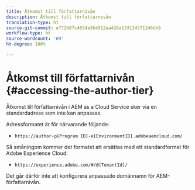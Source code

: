 ```yaml
---
title: Åtkomst till författarnivån
description: Åtkomst till författarnivån
translation-type: ht
source-git-commit: e772687c4034a364912aa426a133134571246db9
workflow-type: ht
source-wordcount: '69'
ht-degree: 100%

---
```



# Åtkomst till författarnivån {#accessing-the-author-tier}

Åtkomst till författarnivån i AEM as a Cloud Service sker via en standardadress som inte kan anpassas.

Adressformatet är för närvarande följande:

* `https://author-p[Program ID]-e[EnvironmentID].adobeaemcloud.com/`

Så småningom kommer det formatet att ersättas med ett standardformat för Adobe Experience Cloud:

* `https://experience.adobe.com/#/@[TenantId]/`

Det går därför inte att konfigurera anpassade domännamn för AEM-författarnivån.
